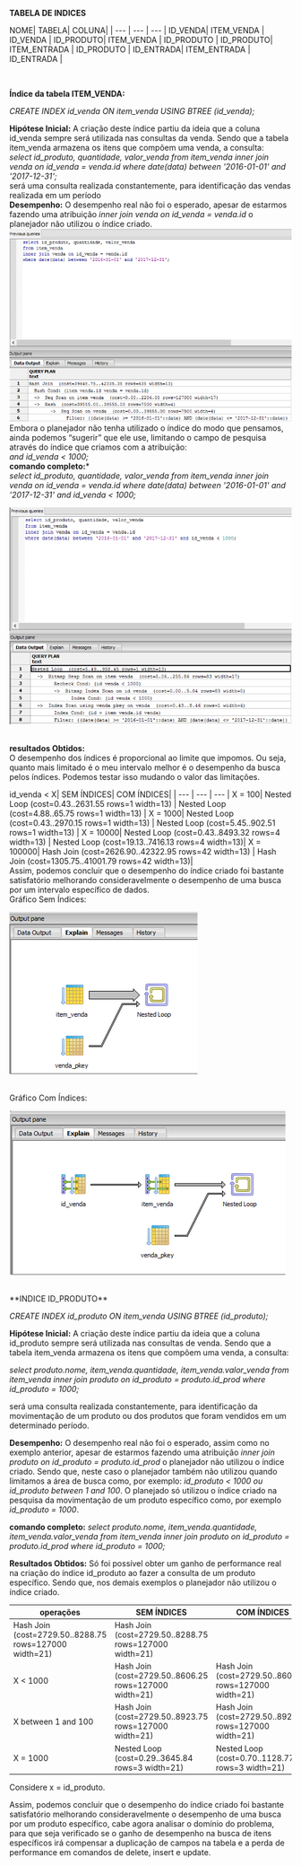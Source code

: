 **TABELA DE INDICES**

NOME| 
 TABELA| 
 COLUNA|
  | --- | --- | --- |
 ID_VENDA| ITEM_VENDA | ID_VENDA |
 ID_PRODUTO| ITEM_VENDA | ID_PRODUTO |
 ID_PRODUTO| ITEM_ENTRADA | ID_PRODUTO |
 ID_ENTRADA| ITEM_ENTRADA | ID_ENTRADA |

<br>
 
 **Índice da tabela ITEM_VENDA:**<br>
  
 *CREATE INDEX id_venda ON item_venda USING
 BTREE (id_venda);*<br>
  
 **Hipótese Inicial:** A criação deste índice partiu da ideia que a coluna id_venda sempre será utilizada nas consultas da venda. Sendo que a tabela item_venda armazena os itens que compõem uma venda, a consulta:
 <br>
 *select id_produto, quantidade, valor_venda
 from item_venda
 inner join venda on id_venda = venda.id
 where date(data) between '2016-01-01' and '2017-12-31';*
 <br>
 será uma consulta realizada constantemente, para identificação das vendas realizada em um período
 <br> 
 **Desempenho:** O desempenho real não foi o esperado, apesar de estarmos fazendo uma atribuição *inner join venda on id_venda = venda.id* o planejador não utilizou o índice criado.
 ![](https://github.com/andrebvitoria/Trabalho-Integrado-5-Periodo/blob/master/Banco%20de%20dados/indices/item_venda_com_indice.png)<br> 
 Embora o planejador não tenha utilizado  o índice do modo que pensamos, ainda podemos “sugerir” que ele use, limitando o campo de pesquisa através do índice que criamos com a atribuição:
  <br>
 *and id_venda < 1000;*
 <br>
 **comando completo:***<br>
 *select id_produto, quantidade, valor_venda
 from item_venda
 inner join venda on id_venda = venda.id
 where date(data) between '2016-01-01' and '2017-12-31' and id_venda < 1000;*
 <br>
 
 ![](https://github.com/andrebvitoria/Trabalho-Integrado-5-Periodo/blob/master/Banco%20de%20dados/indices/item_venda_com_indice_usando.png)
 
 <br>**resultados Obtidos:**<br>
 O desempenho dos índices é proporcional ao limite que impomos.
 Ou seja, quanto mais limitado é o meu intervalo melhor é o desempenho da busca pelos índices. Podemos testar isso mudando o valor das limitações.<br>
  
  
  id_venda < X|
 SEM ÍNDICES|
 COM ÍNDICES|
 | --- | --- | --- |
 X = 100| Nested Loop (cost=0.43..2631.55 rows=1 width=13) | Nested Loop (cost=4.88..65.75 rows=1 width=13) |
 X = 1000| Nested Loop (cost=0.43..2970.15 rows=1 width=13) | Nested Loop (cost=5.45..902.51 rows=1 width=13) |
 X = 10000| Nested Loop (cost=0.43..8493.32 rows=4 width=13) | Nested Loop (cost=19.13..7416.13 rows=4 width=13)|
 X = 100000| Hash Join (cost=2626.90..42322.95 rows=42 width=13) | Hash Join (cost=1305.75..41001.79 rows=42 width=13)|
 <br> 
 Assim, podemos concluir que o desempenho do índice criado foi bastante satisfatório melhorando consideravelmente o desempenho de uma busca por um intervalo específico de dados.<br>
 Gráfico Sem Índices:<br>
 
 ![](https://github.com/andrebvitoria/Trabalho-Integrado-5-Periodo/blob/master/Banco%20de%20dados/indices/item_venda_sem_indice_grafico.png)
 
 <br>
 Gráfico Com Índices:<br>
 
 ![](https://github.com/andrebvitoria/Trabalho-Integrado-5-Periodo/blob/master/Banco%20de%20dados/indices/item_venda_com_indice_grafico.png)
 
 <br>
**INDICE ID_PRODUTO**
 
*CREATE INDEX id_produto ON item_venda USING
BTREE (id_produto);*
 
**Hipótese Inicial:** A criação deste índice partiu da ideia que a coluna id_produto sempre será utilizada nas consultas de venda. Sendo que a tabela item_venda armazena os itens que compõem uma venda, a consulta:


*select produto.nome, item_venda.quantidade, item_venda.valor_venda
from item_venda
inner join produto on id_produto = produto.id_prod
where id_produto = 1000;*
 
será uma consulta realizada constantemente, para identificação da movimentação de um produto ou dos produtos que foram vendidos em um determinado período.
 
**Desempenho:** O desempenho real não foi o esperado, assim como no exemplo anterior, apesar de estarmos fazendo uma atribuição *inner join produto on id_produto = produto.id_prod* o planejador não utilizou o índice criado. Sendo que, neste caso o planejador também não utilizou quando limitamos a área de busca como, por exemplo: *id_produto <   1000 ou id_produto between 1 and 100*. O planejado só utilizou o índice criado na pesquisa da movimentação de um produto específico como, por exemplo  *id_produto =  1000*.  

**comando completo:**
*select produto.nome, item_venda.quantidade, item_venda.valor_venda
from item_venda
inner join produto on id_produto = produto.id_prod
where id_produto = 1000;*
 
 
**Resultados Obtidos:**
Só foi possível obter um ganho de performance real na criação do índice id_produto ao fazer a consulta de um produto específico. Sendo que, nos demais exemplos o planejador não utilizou o índice criado.
 
 
 operações| SEM ÍNDICES| COM ÍNDICES|
 |---|---|---|
 | Hash Join (cost=2729.50..8288.75 rows=127000 width=21)| Hash Join (cost=2729.50..8288.75 rows=127000 width=21)|
X  < 1000 | Hash Join (cost=2729.50..8606.25 rows=127000 width=21) |Hash Join (cost=2729.50..8606.25 rows=127000 width=21)
X  between 1 and 100 | Hash Join (cost=2729.50..8923.75 rows=127000 width=21) | Hash Join (cost=2729.50..8923.75 rows=127000 width=21)
X = 1000 | Nested Loop (cost=0.29..3645.84 rows=3 width=21) |Nested Loop (cost=0.70..1128.77 rows=3 width=21)

Considere x = id_produto.
 

Assim, podemos concluir que o desempenho do índice criado foi bastante satisfatório melhorando consideravelmente o desempenho de uma busca por um produto específico, cabe agora analisar o domínio do problema, para que seja verificado se o ganho de desempenho na busca de itens específicos irá compensar a duplicação de campos na tabela e a perda de performance em comandos de delete, insert e update.
 

